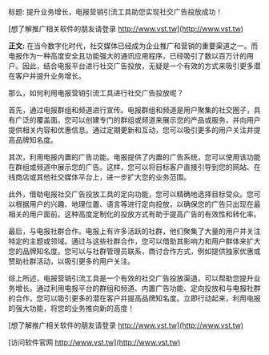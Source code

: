 标题: 提升业务增长，电报营销引流工具助您实现社交广告投放成功！

[想了解推广相关软件的朋友请登录 http://www.vst.tw](http://www.vst.tw)

**正文:**
在当今数字化时代，社交媒体已经成为企业推广和营销的重要渠道之一。而电报作为一种高度安全且功能强大的通讯应用程序，已经吸引了数以百万计的用户。因此，结合电报平台进行社交广告投放，无疑是一个有效的方式来吸引更多潜在客户并提升业务增长。

那么，如何利用电报营销引流工具进行社交广告投放呢？

首先，通过电报群组和频道进行宣传。电报群组和频道是用户聚集的社交圈子，具有广泛的覆盖面。您可以创建专门的群组或频道来展示您的产品或服务，并向用户提供相关内容和优惠信息。通过定期更新和互动，您可以吸引更多的用户关注并提高品牌知名度。

其次，利用电报内置的广告功能。电报提供了内置的广告系统，您可以使用该功能在群组或频道中展示您的广告。这样，您可以将目标客户直接引导到您的网站、在线商店或其他社交媒体平台上，进一步扩大您的业务范围。

此外，借助电报社交广告投放工具的定向功能，您可以精确地选择目标受众。您可以根据用户的兴趣、地理位置、语言等进行定向投放，以确保您的广告只出现在最相关的用户面前。这种高度定制化的投放方式有助于提高广告的有效性和转化率。

最后，与电报社群合作。电报上有许多活跃的社群，他们聚集了大量的用户并关注特定的主题或领域。通过与这些社群合作，您可以借助其影响力和用户群体来扩大您的品牌知名度。您可以与社群管理员联系，商讨合作方式，例如提供独家优惠或赞助社群活动，以吸引更多的用户关注。

综上所述，电报营销引流工具是一个有效的社交广告投放渠道，可以帮助您提升业务增长。通过利用电报平台的群组和频道、内置广告功能、定向投放和与电报社群的合作，您可以吸引更多的潜在客户并提高品牌知名度。立即行动起来，利用电报的强大功能，将您的业务推向新的高度！

[想了解推广相关软件的朋友请登录 http://www.vst.tw](http://www.vst.tw)


[访问软件官网 http://www.vst.tw](http://www.vst.tw)
